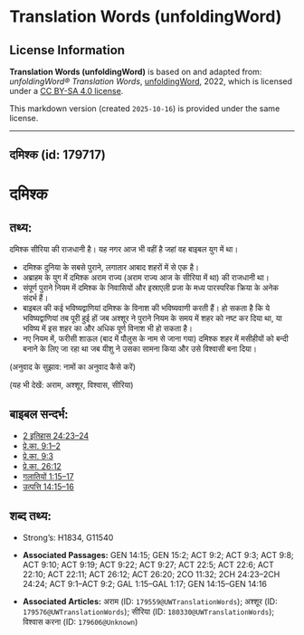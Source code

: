 # Translation Words (unfoldingWord)

## License Information

**Translation Words (unfoldingWord)** is based on and adapted from: _unfoldingWord® Translation Words_, [unfoldingWord](https://unfoldingword.org/utw), 2022, which is licensed under a [CC BY-SA 4.0 license](https://creativecommons.org/licenses/by-sa/4.0/legalcode.en).

This markdown version (created `2025-10-16`) is provided under the same license.



--------------------------------

## दमिश्क (id: 179717)

दमिश्क
======

तथ्य:
-----

दमिश्क सीरिया की राजधानी है। यह नगर आज भी वहीं है जहां वह बाइबल युग में था।

* दमिश्क दुनिया के सबसे पुराने, लगातार आबाद शहरों में से एक है।
* अब्राहम के युग में दमिश्क अराम राज्य (अराम राज्य आज के सीरिया में था) की राजधानी था।
* संपूर्ण पुराने नियम में दमिश्क के निवासियों और इस्राएली प्रजा के मध्य पारस्परिक क्रिया के अनेक संदर्भ हैं।
* बाइबल की कई भविष्यद्वाणियां दमिश्क के विनाश की भविष्यवाणी करती हैं। हो सकता है कि ये भविष्यद्वाणियां तब पूरी हुई हों जब अश्शूर ने पुराने नियम के समय में शहर को नष्ट कर दिया था, या भविष्य में इस शहर का और अधिक पूर्ण विनाश भी हो सकता है।
* नए नियम में, फरीसी शाऊल (बाद में पौलुस के नाम से जाना गया) दमिश्क शहर में मसीहीयों को बन्दी बनाने के लिए जा रहा था जब यीशु ने उसका सामना किया और उसे विश्वासी बना दिया।

(अनुवाद के सुझाव: नामों का अनुवाद कैसे करें)

(यह भी देखें: अराम, अश्शूर, विश्वास, सीरिया)

बाइबल सन्दर्भ:
--------------

* [2 इतिहास 24:23–24](https://ref.ly/2Chr0:0)
* [प्रे.का. 9:1–2](https://ref.ly/Acts9:1-Acts9:2)
* [प्रे.का. 9:3](https://ref.ly/Acts9:3)
* [प्रे.का. 26:12](https://ref.ly/Acts26:12)
* [गलातियों 1:15–17](https://ref.ly/Gal1:15-Gal1:17)
* [उत्पत्ति 14:15–16](https://ref.ly/Gen14:15-Gen14:16)

शब्द तथ्य:
----------

* Strong’s: H1834, G11540

* **Associated Passages:** GEN 14:15; GEN 15:2; ACT 9:2; ACT 9:3; ACT 9:8; ACT 9:10; ACT 9:19; ACT 9:22; ACT 9:27; ACT 22:5; ACT 22:6; ACT 22:10; ACT 22:11; ACT 26:12; ACT 26:20; 2CO 11:32; 2CH 24:23–2CH 24:24; ACT 9:1–ACT 9:2; GAL 1:15–GAL 1:17; GEN 14:15–GEN 14:16
* **Associated Articles:** अराम (ID: `179559@UWTranslationWords`); अश्शूर (ID: `179576@UWTranslationWords`); सीरिया (ID: `180330@UWTranslationWords`); विश्वास करना (ID: `179606@Unknown`)

